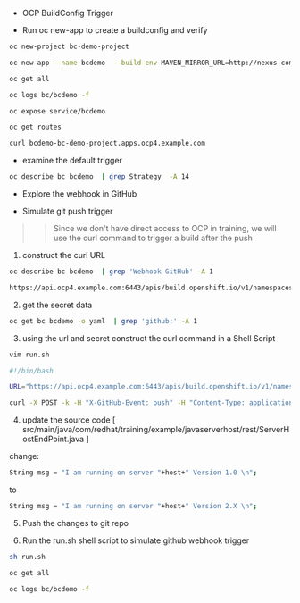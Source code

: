 * OCP BuildConfig Trigger

* Run oc new-app to create a buildconfig and verify

```bash
oc new-project bc-demo-project

oc new-app --name bcdemo  --build-env MAVEN_MIRROR_URL=http://nexus-common.apps.ap410.prod.ole.redhat.com/repository/java  -i redhat-openjdk18-openshift:1.8 https://github.com/stv707/DO288-demo.git#main --context-dir ch4/trigger-builds

oc get all

oc logs bc/bcdemo -f

oc expose service/bcdemo

oc get routes 

curl bcdemo-bc-demo-project.apps.ocp4.example.com

```

* examine the default trigger

```bash
oc describe bc bcdemo  | grep Strategy  -A 14

```

* Explore the webhook in GitHub 

* Simulate git push trigger 
>> Since we don't have direct access to OCP in training, we will use the curl command to trigger a build after the push

 1. construct the curl URL 
 ```bash 
 oc describe bc bcdemo  | grep 'Webhook GitHub' -A 1

 https://api.ocp4.example.com:6443/apis/build.openshift.io/v1/namespaces/bc-demo-project/buildconfigs/bcdemo/webhooks/<secret>/github

 ```

 2. get the secret data
 ```bash 
 oc get bc bcdemo -o yaml  | grep 'github:' -A 1
 
 ```
 3. using the url and secret construct the curl command in a Shell Script 

 ```bash 
 vim run.sh 

 #!/bin/bash

 URL="https://api.ocp4.example.com:6443/apis/build.openshift.io/v1/namespaces/bc-demo-project/buildconfigs/bcdemo/webhooks/xxxxxxxxx/github"

 curl -X POST -k -H "X-GitHub-Event: push" -H "Content-Type: application/json" -d '{"ref":"refs/heads/main"}' ${URL}
 
 ```
 4. update the source code [ src/main/java/com/redhat/training/example/javaserverhost/rest/ServerHostEndPoint.java ] 

 change: 
 ```bash 
 String msg = "I am running on server "+host+" Version 1.0 \n";
 ```
 to 
 ```bash 
 String msg = "I am running on server "+host+" Version 2.X \n";
 ```
 
5. Push the changes to git repo 

6. Run the run.sh shell script to simulate github webhook trigger 

```bash 
sh run.sh 

oc get all 

oc logs bc/bcdemo -f 

```











